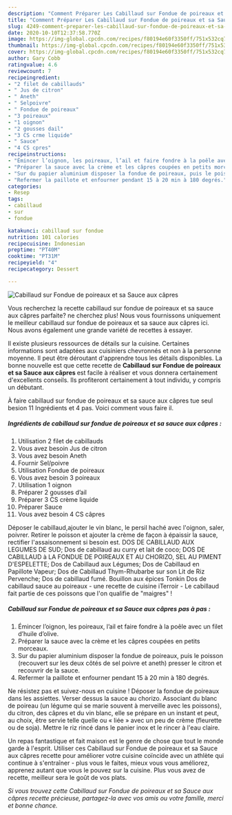 ```yaml
---
description: "Comment Préparer Les Cabillaud sur Fondue de poireaux et sa Sauce aux câpres"
title: "Comment Préparer Les Cabillaud sur Fondue de poireaux et sa Sauce aux câpres"
slug: 4249-comment-preparer-les-cabillaud-sur-fondue-de-poireaux-et-sa-sauce-aux-capres
date: 2020-10-10T12:37:58.770Z
image: https://img-global.cpcdn.com/recipes/f80194e60f3350ff/751x532cq70/cabillaud-sur-fondue-de-poireaux-et-sa-sauce-aux-capres-photo-principale-de-la-recette.jpg
thumbnail: https://img-global.cpcdn.com/recipes/f80194e60f3350ff/751x532cq70/cabillaud-sur-fondue-de-poireaux-et-sa-sauce-aux-capres-photo-principale-de-la-recette.jpg
cover: https://img-global.cpcdn.com/recipes/f80194e60f3350ff/751x532cq70/cabillaud-sur-fondue-de-poireaux-et-sa-sauce-aux-capres-photo-principale-de-la-recette.jpg
author: Gary Cobb
ratingvalue: 4.6
reviewcount: 7
recipeingredient:
- "2 filet de cabillauds"
- " Jus de citron"
- " Aneth"
- " Selpoivre"
- " Fondue de poireaux"
- "3 poireaux"
- "1 oignon"
- "2 gousses dail"
- "3 CS crme liquide"
- " Sauce"
- "4 CS cpres"
recipeinstructions:
- "Émincer l’oignon, les poireaux, l’ail et faire fondre à la poêle avec un filet d’huile d’olive."
- "Préparer la sauce avec la crème et les câpres coupées en petits morceaux."
- "Sur du papier aluminium disposer la fondue de poireaux, puis le poisson (recouvert sur les deux côtés de sel poivre et aneth) presser le citron et recouvrir de la sauce."
- "Refermer la paillote et enfourner pendant 15 à 20 min à 180 degrés."
categories:
- Resep
tags:
- cabillaud
- sur
- fondue

katakunci: cabillaud sur fondue 
nutrition: 101 calories
recipecuisine: Indonesian
preptime: "PT40M"
cooktime: "PT31M"
recipeyield: "4"
recipecategory: Dessert

---
```



![Cabillaud sur Fondue de poireaux et sa Sauce aux câpres](https://img-global.cpcdn.com/recipes/f80194e60f3350ff/751x532cq70/cabillaud-sur-fondue-de-poireaux-et-sa-sauce-aux-capres-photo-principale-de-la-recette.jpg)

Vous recherchez la recette cabillaud sur fondue de poireaux et sa sauce aux câpres parfaite? ne cherchez plus! Nous vous fournissons uniquement le meilleur cabillaud sur fondue de poireaux et sa sauce aux câpres ici. Nous avons également une grande variété de recettes à essayer.

Il existe plusieurs ressources de détails sur la cuisine. Certaines informations sont adaptées aux cuisiniers chevronnés et non à la personne moyenne. Il peut être déroutant d'apprendre tous les détails disponibles. La bonne nouvelle est que cette recette de <strong> Cabillaud sur Fondue de poireaux et sa Sauce aux câpres </strong> est facile à réaliser et vous donnera certainement d'excellents conseils. Ils profiteront certainement à tout individu, y compris un débutant.

<!--inarticleads1-->

À faire cabillaud sur fondue de poireaux et sa sauce aux câpres tue seul besion 11 Ingrédients et 4 pas. Voici comment vous faire il.

##### Ingrédients de cabillaud sur fondue de poireaux et sa sauce aux câpres :

1. Utilisation 2 filet de cabillauds
1. Vous avez besoin  Jus de citron
1. Vous avez besoin  Aneth
1. Fournir  Sel/poivre
1. Utilisation  Fondue de poireaux
1. Vous avez besoin 3 poireaux
1. Utilisation 1 oignon
1. Préparer 2 gousses d’ail
1. Préparer 3 CS crème liquide
1. Préparer  Sauce
1. Vous avez besoin 4 CS câpres


Déposer le cabillaud,ajouter le vin blanc, le persil haché avec l&#39;oignon, saler, poivrer. Retirer le poisson et ajouter la crème de façon à épaissir la sauce, rectifier l&#39;assaisonnement si besoin est. DOS DE CABILLAUD AUX LEGUMES DE SUD; Dos de cabillaud au curry et lait de coco; DOS DE CABILLAUD à LA FONDUE DE POIREAUX ET AU CHORIZO, SEL AU PIMENT D&#39;ESPELETTE; Dos de Cabillaud aux Légumes; Dos de Cabillaud en Papillote Vapeur; Dos de Cabillaud Thym-Rhubarbe sur son Lit de Riz Pervenche; Dos de cabillaud fumé. Bouillon aux épices Tonkin Dos de cabillaud sauce au poireaux - une recette de cuisine iTerroir - Le cabillaud fait partie de ces poissons que l&#39;on qualifie de &#34;maigres&#34; ! 

<!--inarticleads2-->

##### Cabillaud sur Fondue de poireaux et sa Sauce aux câpres pas à pas :

1. Émincer l’oignon, les poireaux, l’ail et faire fondre à la poêle avec un filet d’huile d’olive.
1. Préparer la sauce avec la crème et les câpres coupées en petits morceaux.
1. Sur du papier aluminium disposer la fondue de poireaux, puis le poisson (recouvert sur les deux côtés de sel poivre et aneth) presser le citron et recouvrir de la sauce.
1. Refermer la paillote et enfourner pendant 15 à 20 min à 180 degrés.


Ne résistez pas et suivez-nous en cuisine ! Déposer la fondue de poireaux dans les assiettes. Verser dessus la sauce au chorizo. Associant du blanc de poireau (un légume qui se marie souvent à merveille avec les poissons), du citron, des câpres et du vin blanc, elle se prépare en un instant et peut, au choix, être servie telle quelle ou « liée » avec un peu de crème (fleurette ou de soja). Mettre le riz rincé dans le panier inox et le rincer à l&#39;eau claire. 

<!--inarticleads1-->

<p>
Un repas fantastique et fait maison est le genre de chose que tout le monde garde à l'esprit. Utiliser ces Cabillaud sur Fondue de poireaux et sa Sauce aux câpres recette pour améliorer votre cuisine coïncide avec un athlète qui continue à s'entraîner - plus vous le faites, mieux vous vous améliorez, apprenez autant que vous le pouvez sur la cuisine. Plus vous avez de recette, meilleur sera le goût de vos plats.
</p>

<p>
<i>Si vous trouvez cette Cabillaud sur Fondue de poireaux et sa Sauce aux câpres recette précieuse, partagez-la avec vos amis ou votre famille, merci et bonne chance.</i>
</p>
